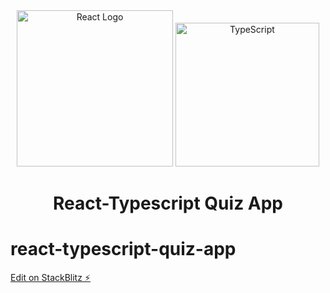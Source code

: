 
  <div align="center">
    <img title="Outlier" src="https://fullclarity.co.uk/wp-content/uploads/2019/01/react-512.png" alt="React Logo" width="250" />
    <img title="TypeScript" alt="TypeScript" height=230
      src="https://upload.wikimedia.org/wikipedia/commons/thumb/4/4c/Typescript_logo_2020.svg/1024px-Typescript_logo_2020.svg.png">
   </div>
  <h1 align="center">
    React-Typescript Quiz App
  </h1>


# react-typescript-quiz-app

[Edit on StackBlitz ⚡️](https://stackblitz.com/edit/stackblitz-starters-4xy6mq)
